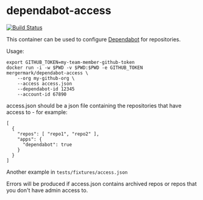 # dependabot-access

[![Build Status](https://travis-ci.org/mergermarket/dependabot-access.svg?branch=master)](https://travis-ci.org/mergermarket/dependabot-access)

This container can be used to configure [Dependabot](https://dependabot.com/) for repositories.

Usage:

    export GITHUB_TOKEN=my-team-member-github-token
    docker run -i -w $PWD -v $PWD:$PWD -e GITHUB_TOKEN mergermark/dependabot-access \
        --org my-github-org \
        --access access.json
        --dependabot-id 12345
        --account-id 67890

access.json should be a json file containing the repositories that have
access to - for example:

    [
      {
        "repos": [ "repo1", "repo2" ],
        "apps": {
          "dependabot": true
        }
      }
    ]

Another example in `tests/fixtures/access.json`

Errors will be produced if access.json contains archived repos or repos
that you don't have admin access to.
